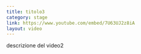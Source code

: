 ```yaml
---
title: titolo3
category: stage
link: https://www.youtube.com/embed/7U63UJ2z8iA
layout: video
---
```


descrizione del video2
